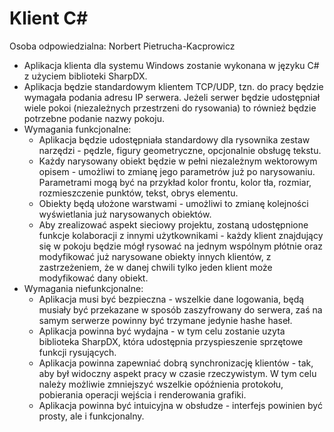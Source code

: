 # Klient C#
Osoba odpowiedzialna: Norbert Pietrucha-Kacprowicz
* Aplikacja klienta dla systemu Windows zostanie wykonana w języku C# z użyciem biblioteki SharpDX.
* Aplikacja będzie standardowym klientem TCP/UDP, tzn. do pracy będzie wymagała podania adresu IP serwera. Jeżeli serwer będzie udostępniał wiele pokoi (niezależnych przestrzeni do rysowania) to również będzie potrzebne podanie nazwy pokoju.
* Wymagania funkcjonalne:
  * Aplikacja będzie udostępniała standardowy dla rysownika zestaw narzędzi - pędzle, figury geometryczne, opcjonalnie obsługę tekstu.
  * Każdy narysowany obiekt będzie w pełni niezależnym wektorowym opisem - umożliwi to zmianę jego parametrów już po narysowaniu. Parametrami mogą być na przykład kolor frontu, kolor tła, rozmiar, rozmieszczenie punktów, tekst, obrys elementu.
  * Obiekty będą ułożone warstwami - umożliwi to zmianę kolejności wyświetlania już narysowanych obiektów.
  * Aby zrealizować aspekt sieciowy projektu, zostaną udostępnione funkcje kolaboracji z innymi użytkownikami - każdy klient znajdujący się w pokoju będzie mógł rysować na jednym wspólnym płótnie oraz modyfikować już narysowane obiekty innych klientów, z zastrzeżeniem, że w danej chwili tylko jeden klient może modyfikować dany obiekt.
* Wymagania niefunkcjonalne:
  * Aplikacja musi być bezpieczna - wszelkie dane logowania, będą musiały być przekazane w sposób zaszyfrowany do serwera, zaś na samym serwerze powinny być trzymane jedynie hashe haseł.
  * Aplikacja powinna być wydajna - w tym celu zostanie uzyta biblioteka SharpDX, która udostępnia przyspieszenie sprzętowe funkcji rysujących.
  * Aplikacja powinna zapewniać dobrą synchronizację klientów - tak, aby był widoczny aspekt pracy w czasie rzeczywistym. W tym celu należy możliwie zmniejszyć wszelkie opóźnienia protokołu, pobierania operacji wejścia i renderowania grafiki.
  * Aplikacja powinna być intuicyjna w obsłudze - interfejs powinien być prosty, ale i funkcjonalny.
